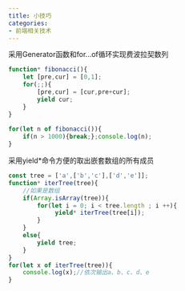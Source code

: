 ```yaml
---
title: 小技巧
categories: 
- 前端相关技术
---
```

采用Generator函数和for...of循环实现费波拉契数列



```javascript
function* fibonacci(){
    let [pre,cur] = [0,1];
    for(;;){
        [pre,cur] = [cur,pre+cur];       
        yield cur;
    }        
}
                   
for(let n of fibonacci()){ 
    if(n > 1000){break;};console.log(n);
}
```

采用yield*命令方便的取出嵌套数组的所有成员

```javascript
const tree = ['a',['b','c'],['d','e']];
function* iterTree(tree){
    //如果是数组
    if(Array.isArray(tree)){
        for(let i = 0; i < tree.length ; i ++){
             yield* iterTree(tree[i]);
        }
    }
    else{
        yield tree;
    }
}
for(let x of iterTree(tree)){
    console.log(x);//依次输出a、b、c、d、e
}
```

